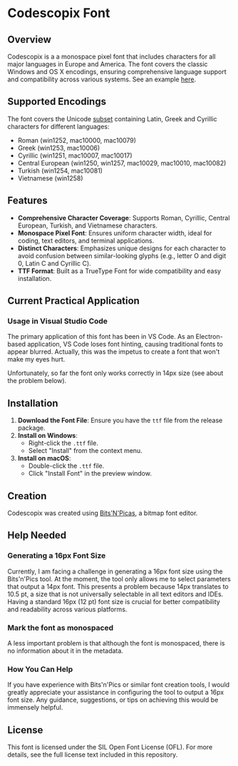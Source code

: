 # Codescopix Font

## Overview
Codescopix is a a monospace pixel font that includes characters for all major languages in Europe and America. The font covers the classic Windows and OS X encodings, ensuring comprehensive language support and compatibility across various systems. See an example [here](./Example.png).

## Supported Encodings
The font covers the Unicode [subset](./Codescopix.png) containing Latin, Greek and Cyrillic characters for different languages:
- Roman (win1252, mac10000, mac10079)
- Greek (win1253, mac10006)
- Cyrillic (win1251, mac10007, mac10017)
- Central European (win1250, win1257, mac10029, mac10010, mac10082)
- Turkish (win1254, mac10081)
- Vietnamese (win1258)

## Features
- **Comprehensive Character Coverage**: Supports Roman, Cyrillic, Central European, Turkish, and Vietnamese characters.
- **Monospace Pixel Font**: Ensures uniform character width, ideal for coding, text editors, and terminal applications.
- **Distinct Characters**: Emphasizes unique designs for each character to avoid confusion between similar-looking glyphs (e.g., letter O and digit 0, Latin C and Cyrillic С).
- **TTF Format**: Built as a TrueType Font for wide compatibility and easy installation.

## Current Practical Application
### Usage in Visual Studio Code
The primary application of this font has been in VS Code. As an Electron-based application, VS Code loses font hinting, causing traditional fonts to appear blurred. Actually, this was the impetus to create a font that won't make my eyes hurt.

Unfortunately, so far the font only works correctly in 14px size (see about the problem below).

## Installation
1. **Download the Font File**: Ensure you have the `ttf` file from the release package.
2. **Install on Windows**:
   - Right-click the `.ttf` file.
   - Select "Install" from the context menu.
3. **Install on macOS**:
   - Double-click the `.ttf` file.
   - Click "Install Font" in the preview window.

## Creation
Codescopix was created using [Bits'N'Picas](https://github.com/kreativekorp/bitsnpicas), a bitmap font editor.

## Help Needed
### Generating a 16px Font Size
Currently, I am facing a challenge in generating a 16px font size using the Bits'n'Pics tool. At the moment, the tool only allows me to select parameters that output a 14px font. This presents a problem because 14px translates to 10.5 pt, a size that is not universally selectable in all text editors and IDEs. Having a standard 16px (12 pt) font size is crucial for better compatibility and readability across various platforms.

### Mark the font as monospaced
A less important problem is that although the font is monospaced, there is no information about it in the metadata.

### How You Can Help
If you have experience with Bits'n'Pics or similar font creation tools, I would greatly appreciate your assistance in configuring the tool to output a 16px font size. Any guidance, suggestions, or tips on achieving this would be immensely helpful.

## License
This font is licensed under the SIL Open Font License (OFL). For more details, see the full license text included in this repository.
